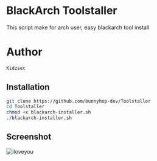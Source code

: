 # BlackArch Toolstaller
This script make for arch user, easy blackarch tool install


# Author

```python
Kidzsec
```

## Installation

```bash
git clone https://github.com/bunnyhop-dev/Toolstaller
cd Toolstaller
chmod +x blackarch-installer.sh
./blackarch-installer.sh
```

## Screenshot
![iloveyou]([https://github.com/Plague1234/Toolstaller/blob/main/blackarchtool.jpg?raw=true](https://github.com/bunnyhop-dev/Toolstaller/blob/main/showcase.png?raw=true))

